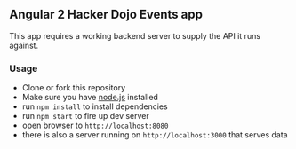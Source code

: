 ## Angular 2 Hacker Dojo Events app

This app requires a working backend server to supply the API it runs against.

### Usage
- Clone or fork this repository
- Make sure you have [node.js](https://nodejs.org/) installed
- run `npm install` to install dependencies
- run `npm start` to fire up dev server
- open browser to `http://localhost:8080`
- there is also a server running on `http://localhost:3000` that serves data

